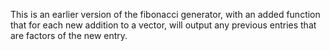 This is an earlier version of the fibonacci generator, with an added function
	that for each new addition to a vector, will output any previous
	entries that are factors of the new entry.
